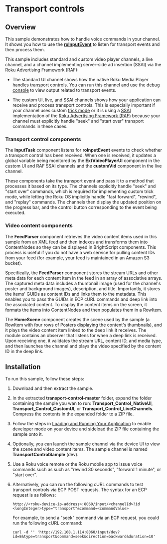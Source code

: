 # Transport controls

## **Overview**

This sample demonstrates how to handle voice commands in your channel. It shows you how to use the [**roInputEvent**](https://developer.roku.com/docs/references/brightscript/events/roinputevent.md) to listen for transport events and then process them. 

This sample includes standard and custom video player channels, a live channel, and a channel implementing server-side ad insertion (SSAI) via the Roku Advertising Framework (RAF): 

- The standard UI channel shows how the native Roku Media Player handles transport controls.  You can run this channel and use the [debug console](https://developer.roku.com/docs/developer-program/debugging/debugging-channels.md) to view output related to transport events. 

- The custom UI, live, and SSAI channels shows how your application can receive and process transport controls. This is especially important if your channel uses custom [trick mode](https://developer.roku.com/docs/developer-program/media-playback/trick-mode.md) or it is using a [SSAI](https://developer.roku.com/docs/developer-program/advertising/ssai-adapters.md) implementation of the [Roku Advertising Framework (RAF)](https://developer.roku.com/docs/developer-program/advertising/roku-advertising-framework.md) because your channel must explicitly handle "seek" and "start over" transport commands in these cases.   

### Transport control components

The **InputTask** component listens for **roInputEvent** events to check whether a transport control has been received. When one is received, it updates a global variable being monitored by the **ExtVideoPlayerUI** component in the custom UI and RAF SSAI channels and the **customVid** component in the live channel. 

These components take the transport event and pass it to a method that processes it based on its type. The channels explicitly handle "seek" and "start over" commands, which is required for implementing custom trick mode, while letting the Roku OS implicitly handle "fast forward", "rewind", and "replay" commands. The channels then display the updated position on the progress bar, and the control button corresponding to the event being executed.

### Video content components

The **FeedParser** component retrieves the video content items used in this sample from an XML feed and then indexes and transforms them into ContentNodes so they can be displayed in BrightScript components. This process is useful if you do not have a web service for pulling content IDs from your feed (for example, your feed is maintained in an Amazon S3 bucket).

Specifically, the **FeedParser** component stores the stream URLs and other meta data for each content item in the feed in an array of associative arrays. The captured meta data includes a thumbnail image (used for the channel&#39;s poster and background images), description, and title. Importantly, it stores the items&#39; GUIDs as content IDs and links them to the metadata. This enables you to pass the GUIDs in ECP cURL commands and deep link into the associated content. To display the content items on the screen, it formats the items into ContentNodes and then populates them in a RowItem.

The **HomeScene** component creates the scene used by the sample (a RowItem with four rows of Posters displaying the content&#39;s thumbnails), and it plays the video content item linked to the deep link it receives. The module contains an observer that listens for when a deep link is received. Upon receiving one, it validates the stream URL, content ID, and media type, and then launches the channel and plays the video specified by the content ID in the deep link.

## **Installation**

To run this sample, follow these steps:

1. Download and then extract the sample.

2. In the extracted **transport-control-master** folder, expand the folder containing the sample you wan to run:  **Transport_Control_NativeUI**,  **Transport_Control_CustomUI**, or **Transport_Control_LiveChannels**. Compress the contents in the expanded folder to a ZIP file.

3.  Follow the steps in [Loading and Running Your Application](https://developer.roku.com/en-gb/docs/developer-program/getting-started/developer-setup.md#step-1-set-up-your-roku-device-to-enable-developer-settings) to enable developer mode on your device and sideload the ZIP file containing the sample onto it.

4.  Optionally, you can launch the sample channel via the device UI to view the scene and video content items. The sample channel is named **TransportControlSample** (dev).

5.  Use a Roku voice remote or the Roku mobile app to issue voice commands such as such as "rewind 30 seconds", "forward 1 minute", or "start over". 

6.  Alternatively, you can run the following cURL commands to test transport controls via ECP POST requests. The syntax for an ECP request is as follows:

    ```
    http://<roku-device-ip-address>:8060/input/<channelId>?id <longInteger>type="transport"&command=<commandValue>
    ```

    For example, to send a "seek" command via an ECP request, you could run the following cURL command:

    ```
    curl -d '' 'http://192.168.1.114:8060/input/dev?id=8&type=transport&command=seek&direction=backward&duration=10'
    ```
